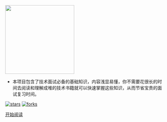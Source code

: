 <img width="220px" src="https://cs-notes-1256109796.cos.ap-guangzhou.myqcloud.com/other/LogoMakr_0zpEzN.png">


- 本项目包含了技术面试必备的基础知识，内容浅显易懂，你不需要花很长的时间去阅读和理解成堆的技术书籍就可以快速掌握这些知识，从而节省宝贵的面试复习时间。

<!--<span id="busuanzi_container_site_pv">Site View : <span id="busuanzi_value_site_pv">-->

[![stars](https://badgen.net/github/stars/CyC2018/CS-Notes?icon=github&color=4ab8a1)](https://github.com/CyC2018/CS-Notes) [![forks](https://badgen.net/github/forks/CyC2018/CS-Notes?icon=github&color=4ab8a1)](https://github.com/CyC2018/CS-Notes)

[开始阅读](http://www.cyc2018.xyz)

